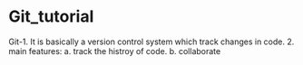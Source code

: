 # Git_tutorial
Git-1. It is basically a version control system which track changes in code.
    2. main features: a. track the histroy of code.
                      b. collaborate
